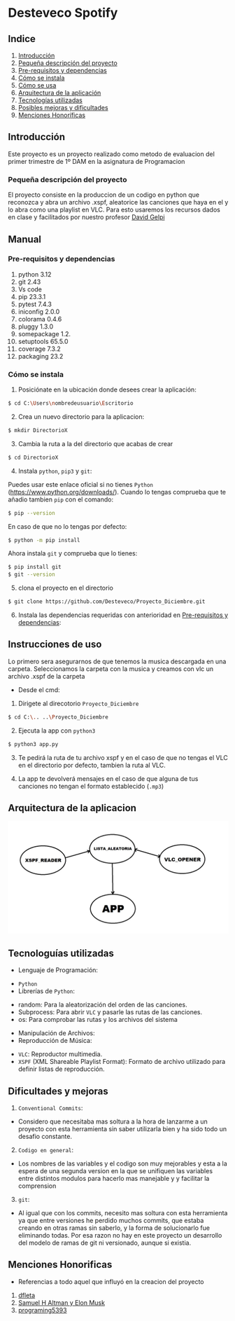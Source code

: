 # Desteveco Spotify
## Indice

1. [Introducción](#introducción)
2. [Pequeña descripción del proyecto](#pequeña-descripción-del-proyecto)
3. [Pre-requisitos y dependencias](#pre-requisitos-y-dependencias)   
4. [Cómo se instala](#cómo-se-instala) 
5. [Cómo se usa](#instrucciones-de-uso) 
6. [Arquitectura de la aplicación](#arquitectura-de-la-aplicación)   
7. [Tecnologías utilizadas](#tecnologías-utilizadas)
8. [Posibles mejoras y dificultades](#dificultades-y-mejoras)
9. [Menciones Honoríficas](#menciones-honoríficas)

## Introducción 

Este proyecto es un proyecto realizado como metodo de evaluacion del primer trimestre de 1º DAM en la asignatura de Programacion

### Pequeña descripción del proyecto 

El proyecto consiste en la produccion de un codigo en python que reconozca y abra un archivo .xspf, aleatorice las canciones que haya en el y lo abra como una playlist en VLC. Para esto usaremos los recursos dados en clase y facilitados por nuestro profesor [David Gelpi](#)

## Manual

### Pre-requisitos y dependencias                                  
1. python 3.12
2. git 2.43
3. Vs code
4. pip 23.3.1
5. pytest 7.4.3
6. iniconfig 2.0.0
7. colorama 0.4.6
8. pluggy 1.3.0
9. somepackage 1.2.
10. setuptools 65.5.0
11. coverage   7.3.2 
12. packaging  23.2 

### Cómo se instala 

1. Posiciónate en la ubicación donde desees crear la aplicación:

```bash
$ cd C:\Users\nombredeusuario\Escritorio
```
2. Crea un nuevo directorio para la aplicacion:

```bash
$ mkdir DirectorioX
```

3. Cambia la ruta a la del directorio que acabas de crear

```bash
$ cd DirectorioX
```
4. Instala `python`, `pip3` y `git`:

Puedes usar este enlace oficial si no tienes `Python` (https://www.python.org/downloads/). Cuando lo tengas comprueba que te añadio tambien `pip` con el comando:

```bash
$ pip --version
```
En caso de que no lo tengas por defecto:

```bash
$ python -m pip install
```

Ahora instala `git` y comprueba que lo tienes:

```bash
$ pip install git
$ git --version
```

5. clona el proyecto en el directorio

```bash
$ git clone https://github.com/Desteveco/Proyecto_Diciembre.git
```

6. Instala las dependencias requeridas con anterioridad en [Pre-requisitos y dependencias](#pre-requisitos-y-dependencias):

## Instrucciones de uso

Lo primero sera asegurarnos de que tenemos la musica descargada en una carpeta. Seleccionamos la carpeta con la musica y creamos con vlc un archivo .xspf de la carpeta
- Desde el cmd:

1. Dirigete al direcotorio `Proyecto_Diciembre`

```bash
$ cd C:\.. ..\Proyecto_Diciembre
```

2. Ejecuta la app con `python3`

```bash
$ python3 app.py
```

3. Te pedirá la ruta de tu archivo xspf y en el caso de que no tengas el VLC en el directorio por defecto, tambien la ruta al VLC.

4. La app te devolverá mensajes en el caso de que alguna de tus canciones no tengan el formato establecido (`.mp3`)

## Arquitectura de la aplicacion
![Diagrama](./Diagrama_de_Componentes.jpg)

## Tecnologuías utilizadas

- Lenguaje de Programación:
* `Python`
* Librerías de `Python`:
+ random: Para la aleatorización del orden de las canciones.
+ Subprocess: Para abrir `VLC` y pasarle las rutas de las canciones.
+ os: Para comprobar las rutas y los archivos del sistema
- Manipulación de Archivos:
- Reproducción de Música:
* `VLC`: Reproductor multimedia.
* `XSPF` (XML Shareable Playlist Format): Formato de archivo utilizado para definir listas de reproducción.

## Dificultades y mejoras

1. `Conventional Commits`:

- Considero que necesitaba mas soltura a la hora de lanzarme a un proyecto con esta herramienta sin saber utilizarla bien y ha sido todo un desafio constante.

2. `Codigo en general`:

- Los nombres de las variables y el codigo son muy mejorables y esta a la espera de una segunda version en la que se unifiquen las variables entre distintos modulos para hacerlo mas manejable y y facilitar la comprension

3. `git`:

- Al igual que con los commits, necesito mas soltura con esta herramienta ya que entre versiones he perdido muchos commits, que estaba creando en otras ramas sin saberlo, y la forma de solucionarlo fue eliminando todas. Por esa razon no hay en este proyecto un desarrollo del modelo de ramas de git ni versionado, aunque si existia.


## Menciones Honorificas
- Referencias a todo aquel que influyó en la creacion del proyecto
1. [dfleta](https://github.com/dfleta/kata_tdd_pytest)
2. [Samuel H Altman y Elon Musk](https://openai.com/)
4. [programing5393](https://www.youtube.com/@programming5393)